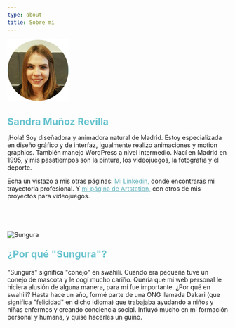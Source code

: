 ```yaml
---
type: about
title: Sobre mí
---
```

<div style="align: center; margin-bottom:4%;">
<img src="/images/yo.png" alt="Sandra" >
</div>

<h1 style="font-weight: medium; font-size: 22px; color: rgb(104, 195, 206);">
Sandra Muñoz Revilla
</h1>

¡Hola! Soy diseñadora y animadora natural de Madrid. Estoy especializada en diseño gráfico y de interfaz, igualmente realizo animaciones y motion graphics. También manejo WordPress a nivel intermedio. Nací en Madrid en 1995, y mis pasatiempos son la pintura, los videojuegos, la fotografía y el deporte.

Echa un vistazo a mis otras páginas: <a style="color: rgb(92, 174, 184); font-weight: medium" href="www.linkedin.com/in/sandra-munoz-revilla"> Mi Linkedin,</a> donde encontrarás mi trayectoria profesional. Y <a style="color: rgb(92, 174, 184); font-weight: medium" href="https://www.artstation.com/sungura"> mi página de Artstation,</a> con otros de mis proyectos para videojuegos.




<div style="align: center; margin-bottom:4%; margin-top:14%;">
<img src="/images/sungura.gif" alt="Sungura" >
</div>

<p style="font-weight: bold; font-size: 22px; color: rgb(104, 195, 206); margin-bottom: 4%">
¿Por qué "Sungura"?
</p>

"Sungura" significa "conejo" en swahili. Cuando era pequeña tuve un conejo de mascota y le cogí mucho cariño. Quería que mi web personal le hiciera alusión de alguna manera, para mí fue importante. ¿Por qué en swahili? Hasta hace un año, formé parte de una ONG llamada Dakari (que significa "felicidad" en dicho idioma) que trabajaba ayudando a niños y niñas enfermos y creando conciencia social. Influyó mucho en mi formación personal y humana, y quise hacerles un guiño.
